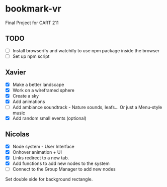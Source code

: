 # bookmark-vr
Final Project for CART 211

## TODO

- [ ] Install browserify and watchify to use npm package inside the browser
- [ ] Set up npm script

## Xavier

- [X] Make a better landscape
- [X] Work on a wireframed sphere
- [X] Create a sky
- [X] Add animations
- [ ] Add ambiance soundtrack - Nature sounds, leafs... Or just a Menu-style music
- [X] Add random small events (optional)

## Nicolas

- [X] Node system - User Interface
- [X] Onhover animation + UI
- [X] Links redirect to a new tab.
- [X] Add functions to add new nodes to the system
- [ ] Connect to the Group Manager to add new nodes

Set double side for background rectangle.
